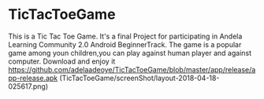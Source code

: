 # TicTacToeGame
This is a Tic Tac Toe Game. It's a final Project for participating in Andela Learning Community 2.0 Android BeginnerTrack. The game is a popular game among youn children,you can play against human player and against computer. Download and enjoy it
https://github.com/adelaadeoye/TicTacToeGame/blob/master/app/release/app-release.apk
(TicTacToeGame/screenShot/layout-2018-04-18-025617.png)
